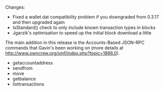Changes:
* Fixed a wallet.dat compatibility problem if you downgraded from 0.3.17 and then upgraded again
* IsStandard() check to only include known transaction types in blocks
* Jgarzik's optimisation to speed up the initial block download a little

The main addition in this release is the Accounts-Based JSON-RPC commands that Gavin's been working on (more details at http://www.owncrew.org/smf/index.php?topic=1886.0).  
* getaccountaddress
* sendfrom
* move
* getbalance
* listtransactions
